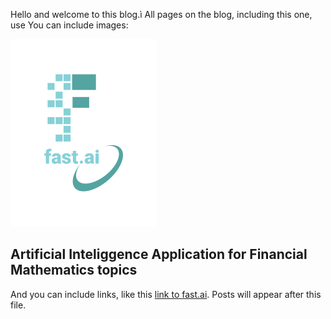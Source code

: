 Hello and welcome to this blog.ì All pages on the blog, including this one, use  You can include images:

![Image of fast.ai logo](images/logo.png)

## Artificial Inteliggence Application for Financial Mathematics topics 

And you can include links, like this [link to fast.ai](https://www.fast.ai). Posts will appear after this file. 
